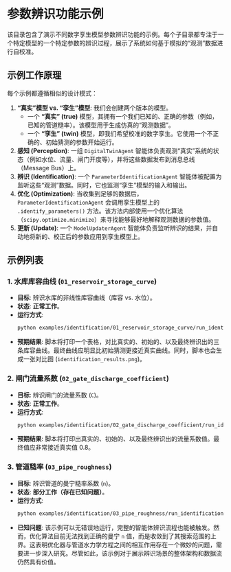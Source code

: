 # 参数辨识功能示例

该目录包含了演示不同数字孪生模型参数辨识功能的示例。每个子目录都专注于一个特定模型的一个特定参数的辨识过程，展示了系统如何基于模拟的“观测”数据进行自校准。

## 示例工作原理

每个示例都遵循相似的设计模式：

1.  **“真实”模型 vs. “孪生”模型**: 我们会创建两个版本的模型。
    *   一个 **“真实” (true)** 模型，其拥有一个我们已知的、正确的参数（例如，已知的管道糙率）。该模型用于生成仿真的“观测数据”。
    *   一个 **“孪生” (twin)** 模型，即我们希望校准的数字孪生。它使用一个不正确的、初始猜测的参数开始运行。
2.  **感知 (Perception)**: 一组 `DigitalTwinAgent` 智能体负责观测“真实”系统的状态（例如水位、流量、闸门开度等），并将这些数据发布到消息总线（Message Bus）上。
3.  **辨识 (Identification)**: 一个 `ParameterIdentificationAgent` 智能体被配置为监听这些“观测”数据。同时，它也监测“孪生”模型的输入和输出。
4.  **优化 (Optimization)**: 当收集到足够的数据后，`ParameterIdentificationAgent` 会调用孪生模型上的 `.identify_parameters()` 方法。该方法内部使用一个优化算法（`scipy.optimize.minimize`）来寻找能够最好地解释观测数据的参数值。
5.  **更新 (Update)**: 一个 `ModelUpdaterAgent` 智能体负责监听辨识的结果，并自动地将新的、校正后的参数应用到孪生模型上。

## 示例列表

### 1. 水库库容曲线 (`01_reservoir_storage_curve`)
*   **目标**: 辨识水库的非线性库容曲线（库容 vs. 水位）。
*   **状态**: **正常工作**。
*   **运行方式**:
    ```bash
    python examples/identification/01_reservoir_storage_curve/run_identification.py
    ```
*   **预期结果**: 脚本将打印一个表格，对比真实的、初始的、以及最终辨识出的三条库容曲线。最终曲线应明显比初始猜测更接近真实曲线。同时，脚本也会生成一张对比图 (`identification_results.png`)。

### 2. 闸门流量系数 (`02_gate_discharge_coefficient`)
*   **目标**: 辨识闸门的流量系数 (`C`)。
*   **状态**: **正常工作**。
*   **运行方式**:
    ```bash
    python examples/identification/02_gate_discharge_coefficient/run_identification.py
    ```
*   **预期结果**: 脚本将打印出真实的、初始的、以及最终辨识出的流量系数值。最终值应非常接近真实值 0.8。

### 3. 管道糙率 (`03_pipe_roughness`)
*   **目标**: 辨识管道的曼宁糙率系数 (`n`)。
*   **状态**: **部分工作（存在已知问题）**。
*   **运行方式**:
    ```bash
    python examples/identification/03_pipe_roughness/run_identification.py
    ```
*   **已知问题**: 该示例可以无错误地运行，完整的智能体辨识流程也能被触发。然而，优化算法目前无法找到正确的曼宁 `n` 值，而是收敛到了其搜索范围的上界。这表明优化器与管道水力学方程之间的相互作用存在一个微妙的问题，需要进一步深入研究。尽管如此，该示例对于展示辨识场景的整体架构和数据流仍然具有价值。

